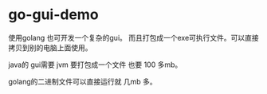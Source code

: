 # go-gui-demo

使用golang 也可开发一个复杂的gui。
而且打包成一个exe可执行文件。可以直接拷贝到别的电脑上面使用。

java的 gui需要 jvm 要打包成一个文件 也要 100 多mb。

golang的二进制文件可以直接运行就 几mb 多。


